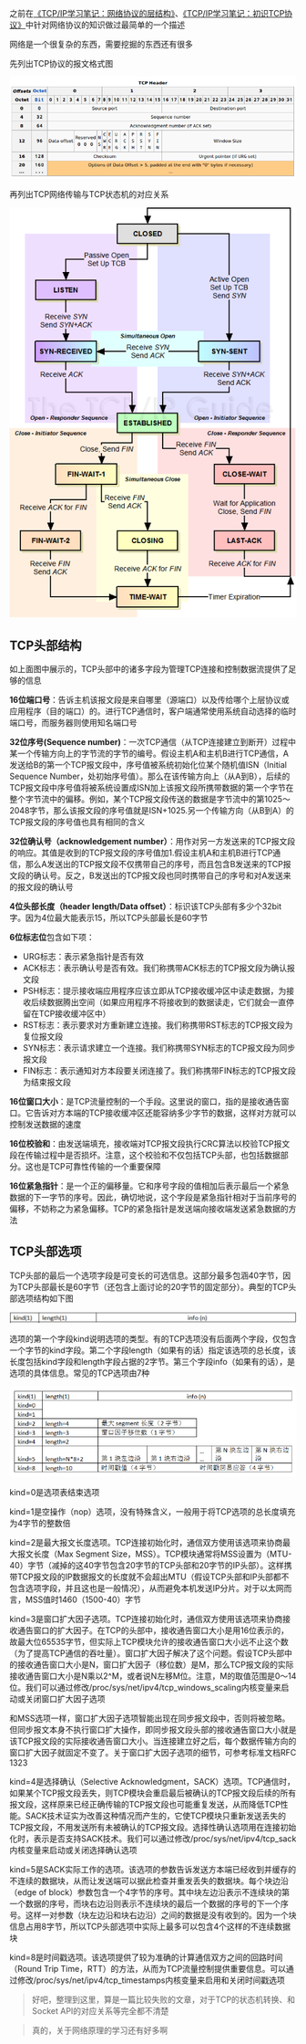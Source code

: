 之前在[《TCP/IP学习笔记：网络协议的层结构》](http://www.xumenger.com/network-1-20161021/)、[《TCP/IP学习笔记：初识TCP协议》](http://www.xumenger.com/network-2-20161023/)中针对网络协议的知识做过最简单的一个描述

网络是一个很复杂的东西，需要挖掘的东西还有很多

先列出TCP协议的报文格式图

![image](./image/01.png)

再列出TCP网络传输与TCP状态机的对应关系

![image](./image/02.png)

## TCP头部结构

如上面图中展示的，TCP头部中的诸多字段为管理TCP连接和控制数据流提供了足够的信息

**16位端口号**：告诉主机该报文段是来自哪里（源端口）以及传给哪个上层协议或应用程序（目的端口）的。进行TCP通信时，客户端通常使用系统自动选择的临时端口号，而服务器则使用知名端口号

**32位序号(Sequence number)**：一次TCP通信（从TCP连接建立到断开）过程中某一个传输方向上的字节流的字节的编号。假设主机A和主机B进行TCP通信，A发送给B的第一个TCP报文段中，序号值被系统初始化位某个随机值ISN（Initial Sequence Number，处初始序号值）。那么在该传输方向上（从A到B），后续的TCP报文段中序号值将被系统设置成ISN加上该报文段所携带数据的第一个字节在整个字节流中的偏移。例如，某个TCP报文段传送的数据是字节流中的第1025～2048字节，那么该报文段的序号值就是ISN+1025.另一个传输方向（从B到A）的TCP报文段的序号值也具有相同的含义

**32位确认号（acknowledgement number）**：用作对另一方发送来的TCP报文段的响应。其值是收到的TCP报文段的序号值加1.假设主机A和主机B进行TCP通信，那么A发送出的TCP报文段不仅携带自己的序号，而且包含B发送来的TCP报文段的确认号。反之，B发送出的TCP报文段也同时携带自己的序号和对A发送来的报文段的确认号

**4位头部长度（header length/Data offset）**：标识该TCP头部有多少个32bit字。因为4位最大能表示15，所以TCP头部最长是60字节

**6位标志位**包含如下项：

* URG标志：表示紧急指针是否有效
* ACK标志：表示确认号是否有效。我们称携带ACK标志的TCP报文段为确认报文段
* PSH标志：提示接收端应用程序应该立即从TCP接收缓冲区中读走数据，为接收后续数据腾出空间（如果应用程序不将接收到的数据读走，它们就会一直停留在TCP接收缓冲区中）
* RST标志：表示要求对方重新建立连接。我们称携带RST标志的TCP报文段为复位报文段
* SYN标志：表示请求建立一个连接。我们称携带SYN标志的TCP报文段为同步报文段
* FIN标志：表示通知对方本段要关闭连接了。我们称携带FIN标志的TCP报文段为结束报文段

**16位窗口大小**：是TCP流量控制的一个手段。这里说的窗口，指的是接收通告窗口。它告诉对方本端的TCP接收缓冲区还能容纳多少字节的数据，这样对方就可以控制发送数据的速度

**16位校验和**：由发送端填充，接收端对TCP报文段执行CRC算法以校验TCP报文段在传输过程中是否损坏。注意，这个校验和不仅包括TCP头部，也包括数据部分。这也是TCP可靠性传输的一个重要保障

**16位紧急指针**：是一个正的偏移量。它和序号字段的值相加后表示最后一个紧急数据的下一字节的序号。因此，确切地说，这个字段是紧急指针相对于当前序号的偏移，不妨称之为紧急偏移。TCP的紧急指针是发送端向接收端发送紧急数据的方法

## TCP头部选项

TCP头部的最后一个选项字段是可变长的可选信息。这部分最多包涵40字节，因为TCP头部最长是60字节（还包含上面讨论的20字节的固定部分）。典型的TCP头部选项结构如下图

![image](./image/03.png)

选项的第一个字段kind说明选项的类型。有的TCP选项没有后面两个字段，仅包含一个字节的kind字段。第二个字段length（如果有的话）指定该选项的总长度，该长度包括kind字段和length字段占据的2字节。第三个字段info（如果有的话），是选项的具体信息。常见的TCP选项由7种

![image](./image/04.png)

kind=0是选项表结束选项

kind=1是空操作（nop）选项，没有特殊含义，一般用于将TCP选项的总长度填充为4字节的整数倍

kind=2是最大报文长度选项。TCP连接初始化时，通信双方使用该选项来协商最大报文长度（Max Segment Size，MSS）。TCP模块通常将MSS设置为（MTU-40）字节（减掉的这40字节包含20字节的TCP头部和20字节的IP头部）。这样携带TCP报文段的IP数据报文的长度就不会超出MTU（假设TCP头部和IP头部都不包含选项字段，并且这也是一般情况），从而避免本机发送IP分片。对于以太网而言，MSS值时1460（1500-40）字节

kind=3是窗口扩大因子选项。TCP连接初始化时，通信双方使用该选项来协商接收通告窗口的扩大因子。在TCP的头部中，接收通告窗口大小是用16位表示的，故最大位65535字节，但实际上TCP模块允许的接收通告窗口大小远不止这个数（为了提高TCP通信的吞吐量）。窗口扩大因子解决了这个问题。假设TCP头部中的接收通告窗口大小是N，窗口扩大因子（移位数）是M，那么TCP报文段的实际接收通告窗口大小是N乘以2^M，或者说N左移M位。注意，M的取值范围是0～14位。我们可以通过修改/proc/sys/net/ipv4/tcp\_windows\_scaling内核变量来启动或关闭窗口扩大因子选项

和MSS选项一样，窗口扩大因子选项智能出现在同步报文段中，否则将被忽略。但同步报文本身不执行窗口扩大操作，即同步报文段头部的接收通告窗口大小就是该TCP报文段的实际接收通告窗口大小。当连接建立好之后，每个数据传输方向的窗口扩大因子就固定不变了。关于窗口扩大因子选项的细节，可参考标准文档RFC 1323

kind=4是选择确认（Selective Acknowledgment，SACK）选项。TCP通信时，如果某个TCP报文段丢失，则TCP模块会重启最后被确认的TCP报文段后续的所有报文段，这样原来已经正确传输的TCP报文段也可能重复发送，从而降低TCP性能。SACK技术证实为改善这种情况而产生的，它使TCP模块只重新发送丢失的TCP报文段，不用发送所有未被确认的TCP报文段。选择性确认选项用在连接初始化时，表示是否支持SACK技术。我们可以通过修改/proc/sys/net/ipv4/tcp\_sack内核变量来启动或关闭选择确认选项

kind=5是SACK实际工作的选项。该选项的参数告诉发送方本端已经收到并缓存的不连续的数据块，从而让发送端可以据此检查并重发丢失的数据块。每个块边沿（edge of block）参数包含一个4字节的序号。其中块左边沿表示不连续块的第一个数据的序号，而块右边沿则表示不连续块的最后一个数据的序号的下一个序号。这样一对参数（块左边沿和块右边沿）之间的数据是没有收到的。因为一个块信息占用8字节，所以TCP头部选项中实际上最多可以包含4个这样的不连续数据块

kind=8是时间戳选项。该选项提供了较为准确的计算通信双方之间的回路时间（Round Trip Time，RTT）的方法，从而为TCP流量控制提供重要信息。可以通过修改/proc/sys/net/ipv4/tcp\_timestamps内核变量来启用和关闭时间戳选项

>好吧，整理到这里，算是一篇比较失败的文章，对于TCP的状态机转换、和Socket API的对应关系等完全都不清楚

>真的，关于网络原理的学习还有好多啊



